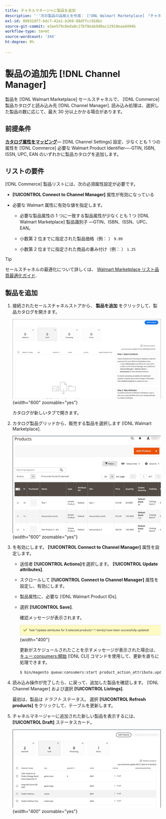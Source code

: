 ```yaml
---
title: チャネルマネージャに製品を追加
description: '''次の製品の品揃えを作成： [!DNL Walmart Marketplace] 「チャネルマネージャーで設定したセールスチャネルにカタログから製品を追加する販売」 '
exl-id: 00932df7-bdc7-42a1-b269-88dffcc918bc
source-git-commit: a3ae579c0eda0c27bf8eab9d0ac12919eaad494b
workflow-type: tm+mt
source-wordcount: '344'
ht-degree: 0%

---
```



# 製品の追加先 [!DNL Channel Manager]

製品を [!DNL Walmart Marketplace] セールスチャネルで、 [!DNL Commerce] 製品カタログと読み込み先 [!DNL Channel Manager].
読み込み処理は、選択した製品の数に応じて、最大 30 分以上かかる場合があります。

## 前提条件

**[カタログ属性をマッピング](map-catalog-attributes.md)**— [!DNL Channel Settings] 設定、少なくとも 1 つの属性を [!DNL Commerce] 必要な Walmart Product Identifier—-GTIN, ISBN, ISSN, UPC, EAN のいずれかに製品カタログを追加します。

## リストの要件

[!DNL Commerce] 製品リストには、次の必須属性設定が必要です。

- **[!UICONTROL Connect to Channel Manager]** 属性が有効になっている

- 必要な Walmart 属性に有効な値を指定します。

   - 必要な製品属性の 1 つに一致する製品属性が少なくとも 1 つ [!DNL Walmart Marketplace] 製品識別子 —GTIN、ISBN、ISSN、UPC、EAN。

   - 小数第 2 位までに指定された製品価格（例： ） `9.99`

   - 小数第 2 位までに指定された商品の重み付け（例： ） `1.25`

>[!TIP]
>
>セールスチャネルの最適化について詳しくは、 [Walmart Marketplace リスト品質最適化ガイド](https://marketplace.walmart.com/wp-content/uploads/2020/09/WMP_listing_quality_optimization_guide.pdf).

## 製品を追加

1. 接続されたセールスチャネルストアから、 **製品を追加** をクリックして、製品カタログを開きます。

   ![セールスチャネルストアに製品を追加](assets/add-initial-products-to-connected-channel.png){width="600" zoomable="yes"}

   カタログが新しいタブで開きます。

1. カタログ製品グリッドから、販売する製品を選択します [!DNL Walmart Marketplace].

   ![製品をセールスチャネルストアに送信](assets/select-products-from-catalog.png){width="600" zoomable="yes"}

1. を有効にします。 **[!UICONTROL Connect to Channel Manager]** 属性を設定します。

   - 送信者 **[!UICONTROL Actions]**&#x200B;を選択します。 **[!UICONTROL Update attributes]**.

   - スクロールして **[!UICONTROL Connect to Channel Manager]** 属性を設定し、有効にします。

   - 製品属性に、必要な [!DNL Walmart Product IDs].

   - 選択 **[!UICONTROL Save]**.

      確認メッセージが表示されます。

      ![カタログから販売チャネルへの製品インポートの確認メッセージ](assets/product-import-from-catalog-confirmation.png){width="400"}

      更新がスケジュールされたことを示すメッセージが表示された場合は、 [キュー:consumers:開始](https://experienceleague.adobe.com/docs/commerce-operations/configuration-guide/cli/start-message-queues.html) [!DNL CLI] コマンドを使用して、更新を直ちに処理できます。

      ```bash
      $ bin/magento queue:consumers:start product_action_attribute.update
      ```

1. 読み込み操作が完了したら、に戻って、追加した製品を確認します。 [!DNL Channel Manager] および選択 **[!UICONTROL Listings]**.

   最初は、製品は *ドラフト* ステータス。 選択 **[!UICONTROL Refresh products]** をクリックして、テーブルを更新します。

1. チャネルマネージャーに追加された新しい製品を表示するには、 **[!UICONTROL Draft]** ステータスカード。

   ![接続済みセールスチャネルにインポートされた製品](assets/products-in-marketplace-sales-channel.png){width="400" zoomable="yes"}


